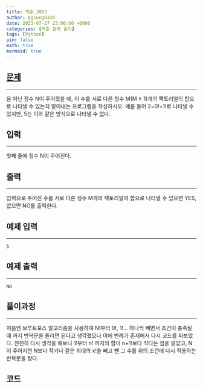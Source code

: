 ```yaml
---
title: 백준_2057
author: ggsong0328
date: 2023-07-27 23:00:00 +0800
categories: [백준 문제 풀이]
tags: [Python]
pin: false
math: true
mermaid: true
---
```


## __[문제](https://www.acmicpc.net/problem/2057)__
***
음 아닌 정수 N이 주어졌을 때, 이 수를 서로 다른 정수 M(M ≥ 1)개의 팩토리얼의 합으로 나타낼 수 있는지 알아내는 프로그램을 작성하시오. 예를 들어 2=0!+1!로 나타낼 수 있지만, 5는 이와 같은 방식으로 나타낼 수 없다.

## __입력__
***
첫째 줄에 정수 N이 주어진다.

## __출력__
***
입력으로 주어진 수를 서로 다른 정수 M개의 팩토리얼의 합으로 나타낼 수 있으면 YES, 없으면 NO를 출력한다. 

## 예제 입력
***
    5

## 예제 출력
***
    NO

## __풀이과정__
***
처음엔 브루트포스 알고리즘을 사용하여 N!부터 0!, 1!... 하나씩 빼면서 조건이 충족될 때 까지 반복문을 돌리면 된다고 생각했으나 이에 반례가 존재해서 다시 코드를 짜보았다.
천천히 다시 생각을 해보니 1!부터 n! 까지의 합이 n+1!보다 작다는 점을 알았고, N이 주어지면 N보다 작거나 같은 최대의 x!을 빼고 뺀 그 수를 위의 조건에 다시 적용하는 반복문을 짰다.

## __코드__
<script src="https://gist.github.com/ggsong0328/8fc8a649ef6c86143e58f814b5e66630.js"></script>